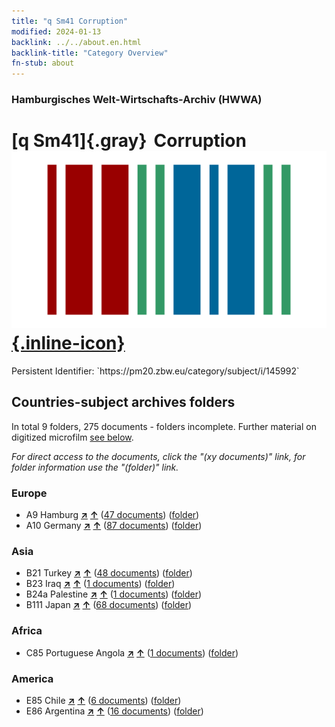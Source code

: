 ```yaml
---
title: "q Sm41 Corruption"
modified: 2024-01-13
backlink: ../../about.en.html
backlink-title: "Category Overview"
fn-stub: about
---
```


### Hamburgisches Welt-Wirtschafts-Archiv (HWWA)

# [q Sm41]{.gray}&#8201; Corruption &#160; [![Wikidata](/images/Wikidata-logo.svg "Wikidata"){.inline-icon}](http://www.wikidata.org/entity/Q104711413)

<div class="hint">Persistent Identifier: `https://pm20.zbw.eu/category/subject/i/145992`</div>







## Countries-subject archives folders







In total 9 folders, 275 documents - folders incomplete. Further material on digitized microfilm [see below](#filmsections).

_For direct access to the documents, click the "(xy documents)" link, for folder information use the "(folder)" link._



### Europe

- A9 Hamburg [**&nearr;**](../../../geo/i/140905/about.en.html "Hamburg (all folders)") [**&uarr;**](../../../geo/about.en.html#A9 "Country category system") (<a href="https://pm20.zbw.eu/iiifview/folder/sh/140905,145992" title="about: Hamburg : Corruption" target="_blank">47 documents</a>) ([folder](../../../../folder/sh/1409xx/140905/1459xx/145992/about.en.html))
- A10 Germany [**&nearr;**](../../../geo/i/126128/about.en.html "Germany (all folders)") [**&uarr;**](../../../geo/about.en.html#A10 "Country category system") (<a href="https://pm20.zbw.eu/iiifview/folder/sh/126128,145992" title="about: Germany : Corruption" target="_blank">87 documents</a>) ([folder](../../../../folder/sh/1261xx/126128/1459xx/145992/about.en.html))

### Asia

- B21 Turkey [**&nearr;**](../../../geo/i/141111/about.en.html "Turkey (all folders)") [**&uarr;**](../../../geo/about.en.html#B21 "Country category system") (<a href="https://pm20.zbw.eu/iiifview/folder/sh/141111,145992" title="about: Turkey : Corruption" target="_blank">48 documents</a>) ([folder](../../../../folder/sh/1411xx/141111/1459xx/145992/about.en.html))
- B23 Iraq [**&nearr;**](../../../geo/i/141113/about.en.html "Iraq (all folders)") [**&uarr;**](../../../geo/about.en.html#B23 "Country category system") (<a href="https://pm20.zbw.eu/iiifview/folder/sh/141113,145992" title="about: Iraq : Corruption" target="_blank">1 documents</a>) ([folder](../../../../folder/sh/1411xx/141113/1459xx/145992/about.en.html))
- B24a Palestine [**&nearr;**](../../../geo/i/141115/about.en.html "Palestine (all folders)") [**&uarr;**](../../../geo/about.en.html#B24a "Country category system") (<a href="https://pm20.zbw.eu/iiifview/folder/sh/141115,145992" title="about: Palestine : Corruption" target="_blank">1 documents</a>) ([folder](../../../../folder/sh/1411xx/141115/1459xx/145992/about.en.html))
- B111 Japan [**&nearr;**](../../../geo/i/141272/about.en.html "Japan (all folders)") [**&uarr;**](../../../geo/about.en.html#B111 "Country category system") (<a href="https://pm20.zbw.eu/iiifview/folder/sh/141272,145992" title="about: Japan : Corruption" target="_blank">68 documents</a>) ([folder](../../../../folder/sh/1412xx/141272/1459xx/145992/about.en.html))

### Africa

- C85 Portuguese Angola [**&nearr;**](../../../geo/i/141449/about.en.html "Portuguese Angola (all folders)") [**&uarr;**](../../../geo/about.en.html#C85 "Country category system") (<a href="https://pm20.zbw.eu/iiifview/folder/sh/141449,145992" title="about: Portuguese Angola : Corruption" target="_blank">1 documents</a>) ([folder](../../../../folder/sh/1414xx/141449/1459xx/145992/about.en.html))

### America

- E85 Chile [**&nearr;**](../../../geo/i/141691/about.en.html "Chile (all folders)") [**&uarr;**](../../../geo/about.en.html#E85 "Country category system") (<a href="https://pm20.zbw.eu/iiifview/folder/sh/141691,145992" title="about: Chile : Corruption" target="_blank">6 documents</a>) ([folder](../../../../folder/sh/1416xx/141691/1459xx/145992/about.en.html))
- E86 Argentina [**&nearr;**](../../../geo/i/141692/about.en.html "Argentina (all folders)") [**&uarr;**](../../../geo/about.en.html#E86 "Country category system") (<a href="https://pm20.zbw.eu/iiifview/folder/sh/141692,145992" title="about: Argentina : Corruption" target="_blank">16 documents</a>) ([folder](../../../../folder/sh/1416xx/141692/1459xx/145992/about.en.html))



<a id="filmsections" />













